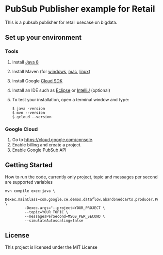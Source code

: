 # PubSub Publisher example for Retail

This is a pubsub publisher for retail usecase on bigdata.


## Set up your environment

### Tools

1.  Install [Java 8](https://java.com/fr/download/)
1.  Install Maven (for
    [windows](https://maven.apache.org/guides/getting-started/windows-prerequisites.html),
    [mac](http://tostring.me/151/installing-maven-on-os-x/),
    [linux](http://maven.apache.org/install.html))
1.  Install Google [Cloud SDK](https://cloud.google.com/sdk/)
1.  Install an IDE such as [Eclipse](https://eclipse.org/downloads/) or
    [IntelliJ](https://www.jetbrains.com/idea/download/) (optional)
1.  To test your installation, open a terminal window and type:

    ```shell
    $ java -version
    $ mvn --version
    $ gcloud --version
    ```

### Google Cloud

1.  Go to https://cloud.google.com/console.
1.  Enable billing and create a project.
1.  Enable Google PubSub API


## Getting Started

How to run the code, currently only project, topic and messages per second are supported variables

```
mvn compile exec:java \
         -Dexec.mainClass=com.google.ce.demos.dataflow.abandonedcarts.producer.PublisherPubSub \
         -Dexec.args="--project=YOUR_PROJECT \
         --topic=YOUR_TOPIC \
         --messagesPerSecond=MSGS_PER_SECOND \
         --simulateAutoscaling=false
```


## License

This project is licensed under the MIT License


